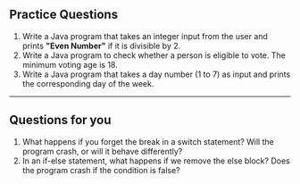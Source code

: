 ## Practice Questions

1. Write a Java program that takes an integer input from the user and prints **"Even Number"** if it is divisible by 2.
2. Write a Java program to check whether a person is eligible to vote. The minimum voting age is 18.
3. Write a Java program that takes a day number (1 to 7) as input and prints the corresponding day of the week.

---

## Questions for you

1. What happens if you forget the break in a switch statement? Will the program crash, or will it behave differently?
2. In an if-else statement, what happens if we remove the else block? Does the program crash if the condition is false?
